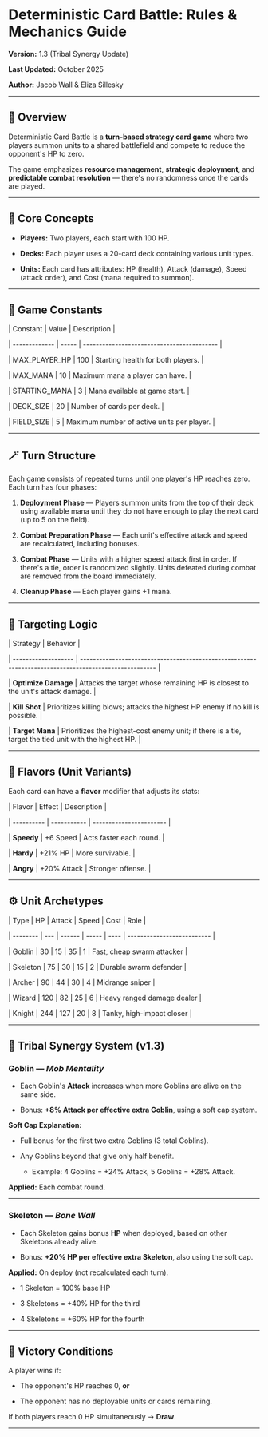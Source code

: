 # Deterministic Card Battle: Rules & Mechanics Guide



**Version:** 1.3 (Tribal Synergy Update)

**Last Updated:** October 2025

**Author:** Jacob Wall & Eliza Sillesky



---



## 🎯 Overview



Deterministic Card Battle is a **turn-based strategy card game** where two players summon units to a shared battlefield and compete to reduce the opponent's HP to zero.

The game emphasizes **resource management**, **strategic deployment**, and **predictable combat resolution** — there's no randomness once the cards are played.



---



## 🧱 Core Concepts



* **Players:** Two players, each start with 100 HP.

* **Decks:** Each player uses a 20-card deck containing various unit types.

* **Units:** Each card has attributes: HP (health), Attack (damage), Speed (attack order), and Cost (mana required to summon).



---



## 💠 Game Constants



| Constant      | Value | Description                                |

| ------------- | ----- | ------------------------------------------ |

| MAX_PLAYER_HP | 100   | Starting health for both players.          |

| MAX_MANA      | 10    | Maximum mana a player can have.            |

| STARTING_MANA | 3     | Mana available at game start.              |

| DECK_SIZE     | 20    | Number of cards per deck.                  |

| FIELD_SIZE    | 5     | Maximum number of active units per player. |



---



## 🪄 Turn Structure



Each game consists of repeated turns until one player's HP reaches zero. Each turn has four phases:



1. **Deployment Phase** — Players summon units from the top of their deck using available mana until they do not have enough to play the next card (up to 5 on the field).

2. **Combat Preparation Phase** — Each unit's effective attack and speed are recalculated, including bonuses.

3. **Combat Phase** — Units with a higher speed attack first in order. If there's a tie, order is randomized slightly. Units defeated during combat are removed from the board immediately.

4. **Cleanup Phase** — Each player gains +1 mana.



---



## 🎯 Targeting Logic



| Strategy            | Behavior                                                                                              |

| ------------------- | ----------------------------------------------------------------------------------------------------- |

| **Optimize Damage** | Attacks the target whose remaining HP is closest to the unit's attack damage.                         |

| **Kill Shot**       | Prioritizes killing blows; attacks the highest HP enemy if no kill is possible.                       |

| **Target Mana**     | Prioritizes the highest-cost enemy unit; if there is a tie, target the tied unit with the highest HP. |



---



## 💎 Flavors (Unit Variants)



Each card can have a **flavor** modifier that adjusts its stats:



| Flavor     | Effect      | Description             |

| ---------- | ----------- | ----------------------- |

| **Speedy** | +6 Speed    | Acts faster each round. |

| **Hardy**  | +21% HP     | More survivable.        |

| **Angry**  | +20% Attack | Stronger offense.       |



---



## ⚙️ Unit Archetypes



| Type     | HP  | Attack | Speed | Cost | Role                       |

| -------- | --- | ------ | ----- | ---- | -------------------------- |

| Goblin   | 30  | 15     | 35    | 1    | Fast, cheap swarm attacker |

| Skeleton | 75  | 30     | 15    | 2    | Durable swarm defender     |

| Archer   | 90  | 44     | 30    | 4    | Midrange sniper            |

| Wizard   | 120 | 82     | 25    | 6    | Heavy ranged damage dealer |

| Knight   | 244 | 127    | 20    | 8    | Tanky, high-impact closer  |



---



## 🧬 Tribal Synergy System (v1.3)



### Goblin — *Mob Mentality*



* Each Goblin's **Attack** increases when more Goblins are alive on the same side.

* Bonus: **+8% Attack per effective extra Goblin**, using a soft cap system.



**Soft Cap Explanation:**



* Full bonus for the first two extra Goblins (3 total Goblins).

* Any Goblins beyond that give only half benefit.



  * Example: 4 Goblins = +24% Attack, 5 Goblins = +28% Attack.



**Applied:** Each combat round.



---



### Skeleton — *Bone Wall*



* Each Skeleton gains bonus **HP** when deployed, based on other Skeletons already alive.

* Bonus: **+20% HP per effective extra Skeleton**, also using the soft cap.



**Applied:** On deploy (not recalculated each turn).



* 1 Skeleton = 100% base HP

* 3 Skeletons = +40% HP for the third

* 4 Skeletons = +60% HP for the fourth



---



## 🧭 Victory Conditions



A player wins if:



* The opponent's HP reaches 0, **or**

* The opponent has no deployable units or cards remaining.



If both players reach 0 HP simultaneously → **Draw**.



---


